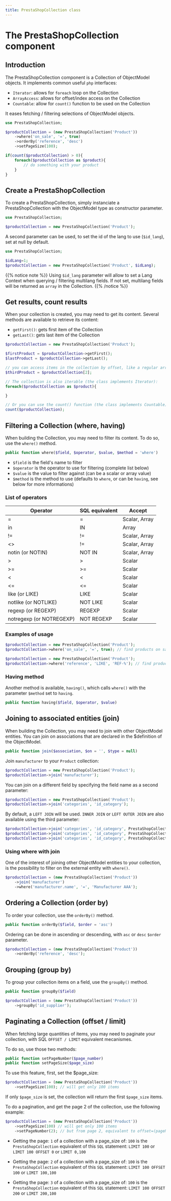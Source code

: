 ```yaml
---
title: PrestaShopCollection class
---
```


# The PrestaShopCollection component

## Introduction

The PrestaShopCollection component is a Collection of ObjectModel objects. It implements common useful `php` interfaces: 

- `Iterator`: allows for `foreach` loop on the Collection
- `ArrayAccess`: allows for offset/index access on the Collection
- `Countable`: allow for `count()` function to be used on the Collection

It eases fetching / filtering selections of ObjectModel objects.

```php
use PrestaShopCollection;

$productCollection = (new PrestaShopCollection('Product'))
    ->where('on_sale', '=', true)
    ->orderBy('reference', 'desc')
    ->setPageSize(100);

if(count($productCollection) > 0){
    foreach($productCollection as $product){
        // do something with your product
    }
}
```

## Create a PrestaShopCollection

To create a PrestaShopCollection, simply instanciate a PrestaShopCollection with the ObjectModel type as constructor parameter. 

```php
use PrestaShopCollection;

$productCollection = new PrestaShopCollection('Product');
```

A second parameter can be used, to set the id of the lang to use (`$id_lang`), set at null by default.

```php
use PrestaShopCollection;

$idLang=1;
$productCollection = new PrestaShopCollection('Product', $idLang);
```

{{% notice note %}}
Using `$id_lang` parameter will allow to set a Lang Context when querying / filtering multilang fields. If not set, multilang fields will be returned as `array` in the Collection.
{{% /notice %}}

## Get results, count results

When your collection is created, you may need to get its content. Several methods are available to retrieve its content:

- `getFirst()`: gets first item of the Collection
- `getLast()`: gets last item of the Collection

```php
$productCollection = new PrestaShopCollection('Product');

$firstProduct = $productCollection->getFirst();
$lastProduct = $productCollection->getLast();

// you can access items in the collection by offset, like a regular array (the class implements ArrayAccess). Index starts at 0
$thirdProduct = $productCollection[2]; 

// The collection is also iterable (the class implements Iterator): 
foreach($productCollection as $product){

}

// Or you can use the count() function (the class implements Countable):
count($productCollection);
```

## Filtering a Collection (where, having)

When building the Collection, you may need to filter its content. To do so, use the `where()` method. 

```php
public function where($field, $operator, $value, $method = 'where')
```

- `$field` is the field's name to filter
- `$operator` is the operator to use for filtering (complete list below)
- `$value` is the value to filter against (can be a scalar or array value)
- `$method` is the method to use (defaults to `where`, or can be `having`, see below for more informations) 

### List of operators

| Operator | SQL equivalent | Accept |
| --- | --- | --- |
| = | = | Scalar, Array |
| in | IN | Array |
| != | != | Scalar, Array |
| &lt;> | != | Scalar, Array |
| notin (or NOTIN) | NOT IN | Scalar, Array |
| > | > | Scalar |
| >= | >= | Scalar |
| &lt; | &lt; | Scalar |
| &lt;= | &lt;= | Scalar |
| like (or LIKE) | LIKE | Scalar |
| notlike (or NOTLIKE) | NOT LIKE | Scalar |
| regexp (or REGEXP) | REGEXP | Scalar |
| notregexp (or NOTREGEXP) | NOT REGEXP | Scalar |

### Examples of usage

```php
$productCollection = new PrestaShopCollection('Product');
$productCollection->where('on_sale', '=', true); // find products on sale
```

```php
$productCollection = new PrestaShopCollection('Product');
$productCollection->where('reference', 'LIKE', 'REF-%'); // find products with reference beginning by "REF-"
```

### Having method

Another method is available, `having()`, which calls `where()` with the parameter `$method` set to `having`. 

```php
public function having($field, $operator, $value)
```

## Joining to associated entities (join)

When building the Collection, you may need to join with other ObjectModel entities. 
You can join on associations that are declared in the $definition of the ObjectModel. 

```php
public function join($association, $on = '', $type = null)
```

Join `manufacturer` to your `Product` collection: 

```php
$productCollection = new PrestaShopCollection('Product');
$productCollection->join('manufacturer');
```

You can join on a different field by specifying the field name as a second parameter: 

```php
$productCollection = new PrestaShopCollection('Product');
$productCollection->join('categories', 'id_category');
```

By default, a `LEFT JOIN` will be used. `INNER JOIN` or `LEFT OUTER JOIN` are also available using the third parameter:

```php
$productCollection->join('categories', 'id_category', PrestaShopCollection::LEFT_JOIN);
$productCollection->join('categories', 'id_category', PrestaShopCollection::INNER_JOIN);
$productCollection->join('categories', 'id_category', PrestaShopCollection::LEFT_OUTER_JOIN);
```

### Using where with join

One of the interest of joining other ObjectModel entities to your collection, is the possibility to filter on the external entity with `where()`. 

```php
$productCollection = (new PrestaShopCollection('Product'))
    ->join('manufacturer')
    ->where('manufacturer.name', '=', 'Manufacturer AAA');
```

## Ordering a Collection (order by)

To order your collection, use the `orderBy()` method. 

```php
public function orderBy($field, $order = 'asc')
```

Ordering can be done in ascending or descending, with `asc` or `desc` `$order` parameter.

```php
$productCollection = (new PrestaShopCollection('Product'))
    ->orderBy('reference', 'desc');
```

## Grouping (group by)

To group your collection items on a field, use the `groupBy()` method. 

```php
public function groupBy($field)
```

```php
$productCollection = (new PrestaShopCollection('Product'))
    ->groupBy('id_supplier');
```

## Paginating a Collection (offset / limit)

When fetching large quantities of items, you may need to paginate your collection, with SQL `OFFSET / LIMIT` equivalent mecanismes. 

To do so, use those two methods:

```php
public function setPageNumber($page_number)
public function setPageSize($page_size)
```

To use this feature, first, set the $page_size:

```php
$productCollection = (new PrestaShopCollection('Product'))
    ->setPageSize(100); // will get only 100 items
```

If only `$page_size` is set, the collection will return the first `$page_size` items. 

To do a pagination, and get the page 2 of the collection, use the following example: 

```php
$productCollection = (new PrestaShopCollection('Product'))
    ->setPageSize(100) // will get only 100 items
    ->setPageNumber(2); // but from page 2, equivalent to offset=(pageNumber - 1) * page_size. 
```

- Getting the page: `1` of a collection with a page_size of: `100` is the `PrestaShopCollection` equivalent of this `SQL` statement: 
    `LIMIT 100` or `LIMIT 100 OFFSET 0` or `LIMIT 0,100`

- Getting the page: `2` of a collection with a page_size of: `100` is the `PrestaShopCollection` equivalent of this `SQL` statement: 
    `LIMIT 100 OFFSET 100` or `LIMIT 100,100`

- Getting the page: `3` of a collection with a page_size of: `100` is the `PrestaShopCollection` equivalent of this `SQL` statement: 
    `LIMIT 100 OFFSET 200` or `LIMIT 200,100`